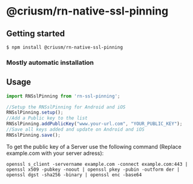 
# @criusm/rn-native-ssl-pinning

## Getting started

`$ npm install @criusm/rn-native-ssl-pinning`

### Mostly automatic installation

## Usage
```javascript
import RNSslPinning from 'rn-ssl-pinning';

//Setup the RNSslPinning for Android and iOS
RNSslPinning.setup();
//Add a Public key to the list
RNSslPinning.addPublicKey("www.your-url.com", "YOUR_PUBLIC_KEY");
//Save all keys added and update on Android and iOS
RNSslPinning.save();
```

To get the public key of a Server use the following command (Replace example.com with your server adress):
```
openssl s_client -servername example.com -connect example.com:443 | openssl x509 -pubkey -noout | openssl pkey -pubin -outform der | openssl dgst -sha256 -binary | openssl enc -base64
```